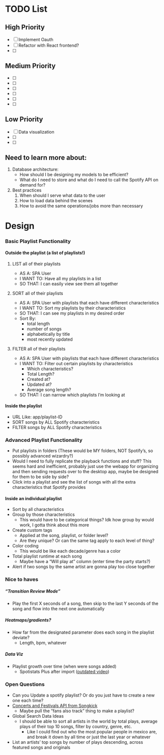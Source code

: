 # TODO List

## High Priority

- [ ] Implement Oauth
- [ ] Refactor with React frontend?
- [ ]

## Medium Priority

- [ ]
- [ ]
- [ ]
- [ ]
- [ ]
- [ ]

## Low Priority

- [ ] Data visualization
- [ ]
- [ ]

## Need to learn more about:

1. Database architecture:
   - How should I be designing my models to be efficient?
   - What do I need to store and what do I need to call the Spotify API on demand for?
2. Best practices
   1. When should I serve what data to the user
   2. How to load data behind the scenes
   3. How to avoid the same operations/jobs more than necessary

# Design

### Basic Playlist Functionality

#### Outside the playlist (a list of playlists!)

1. LIST all of their playlists
   - AS A: SPA User
   - I WANT TO: Have all my playlists in a list
   - SO THAT: I can easily view see them all together
2. SORT all of their playlists

   - AS A: SPA User with playlists that each have different characteristics
   - I WANT TO: Sort my playlists by their characteristics
   - SO THAT: I can see my playlists in my desired order
   - Sort By:
     - total length
     - number of songs
     - alphabetically by title
     - most recently updated

3. FILTER all of their playlists
   - AS A: SPA User with playlists that each have different characteristics
   - I WANT TO: Filter out certain playlists by characteristics
     - Which characteristics?
     - Total Length?
     - Created at?
     - Updated at?
     - Average song length?
   - SO THAT: I can narrow which playlists I’m looking at

#### Inside the playlist

- URL Like: app/playlist-ID
- SORT songs by ALL Spotify characteristics
- FILTER songs by ALL Spotify characteristics

### Advanced Playlist Functionality

- Put playlists in folders (These would be MY folders, NOT Spotify’s, so possibly advanced wizardry?)
- Would I need to fully replicate the playback functions and stuff? This seems hard and inefficient, probably just use the webapp for organizing and then sending requests over to the desktop app, maybe be designed for them to be side by side?
- Click into a playlist and see the list of songs with all the extra characteristics that Spotify provides

#### Inside an individual playlist

- Sort by all characteristics
- Group by those characteristics
  - This would have to be categorical things? Idk how group by would work, I gotta think about this more
- Create custom tags
  - Applied at the song, playlist, or folder level?
  - Are they unique? Or can the same tag apply to each level of thing?
- Color coding
  - This would be like each decade/genre has a color
- Total playlist runtime at each song
  - Maybe have a “Will play at” column (enter time the party starts?)
- Alert if two songs by the same artist are gonna play too close together

### Nice to haves

##### “Transition Review Mode”

- Play the first X seconds of a song, then skip to the last Y seconds of the song and flow into the next one automatically

##### Heatmaps/gradients?

- How far from the designated parameter does each song in the playlist deviate?
  - Length, bpm, whatever

##### Data Viz

- Playlist growth over time (when were songs added)
  - Spotistats Plus after import ([outdated video](https://www.youtube.com/watch?v=5rIZW2zY27w))

### Open Questions

- Can you Update a spotify playlist? Or do you just have to create a new one each time?
- [Concerts and Festivals API from Songkick](https://www.songkick.com/developer)
  - Maybe pull the “fans also track” thing to make a playlist?
- Global Search Data Ideas
  - I should be able to sort all artists in the world by total plays, average plays of their top 10 songs, filter by country, genre, etc.
    - Like I could find out who the most popular people in mexico are, and break it down by all time or just the last year or whatever
- List an artists’ top songs by number of plays descending, across featured songs and originals

